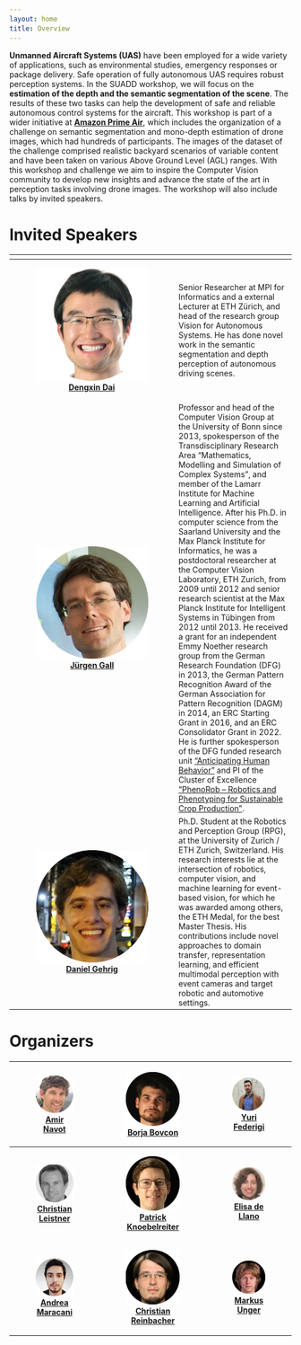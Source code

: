```yaml
---
layout: home
title: Overview
---
```


**Unmanned Aircraft Systems (UAS)** have been employed for a wide variety of applications, such as environmental studies, emergency responses or package delivery. Safe operation of fully autonomous UAS requires robust perception systems. In the SUADD workshop, we will focus on the **estimation of the depth and the semantic segmentation of the scene**. The results of these two tasks can help the development of safe and reliable autonomous control systems for the aircraft. This workshop is part of a wider initiative at [**Amazon Prime Air**](https://www.aboutamazon.de/news/innovationen/prime-air), which includes the organization of a challenge on semantic segmentation and mono-depth estimation of drone images, which had hundreds of participants. The images of the dataset of the challenge comprised realistic backyard scenarios of variable content and have been taken on various Above Ground Level (AGL) ranges. With this workshop and challenge we aim to inspire the Computer Vision community to develop new insights and advance the state of the art in perception tasks involving drone images. The workshop will also include talks by invited speakers.

# Invited Speakers

| <!-- -->    | <!-- -->    |
|-------------|-------------|
| <figure style="text-align: center; width: 200px;"><img src="images/dengxin_d.png" width="200px" height="auto" style="margin: auto;">[**Dengxin Dai**](https://www.mpi-inf.mpg.de/departments/computer-vision-and-machine-learning/people/dengxin-dai)</figure> | Senior Researcher at MPI for Informatics and a external Lecturer at ETH Zürich, and head of the research group Vision for Autonomous Systems. He has done novel work in the semantic segmentation and depth perception of autonomous driving scenes. |
| <figure style="text-align: center;"><img src="images/juergen_g.png" width="200px" height="auto" style="margin: auto;">[**Jürgen Gall**](https://pages.iai.uni-bonn.de/gall_juergen/) </figure> | Professor and head of the Computer Vision Group at the University of Bonn since 2013, spokesperson of the  Transdisciplinary Research Area “Mathematics, Modelling and Simulation of Complex Systems”, and member of the Lamarr Institute for Machine Learning and Artificial Intelligence. After his Ph.D. in computer science from the Saarland University and the Max Planck Institute for Informatics, he was a postdoctoral researcher at the Computer Vision Laboratory, ETH Zurich, from 2009 until 2012 and senior research scientist at the Max Planck Institute for Intelligent Systems in Tübingen from 2012 until 2013. He received a grant for an independent Emmy Noether research group from the German Research Foundation (DFG) in 2013, the German Pattern Recognition Award of the German Association for Pattern Recognition (DAGM) in 2014, an ERC Starting Grant in 2016, and an ERC Consolidator Grant in 2022. He is further spokesperson of the DFG funded research unit [“Anticipating Human Behavior”](http://for2535.cv-uni-bonn.de) and PI of the Cluster of Excellence [“PhenoRob – Robotics and Phenotyping for Sustainable Crop Production”](http://www.phenorob.de). |
| <figure style="text-align: center;"><img src="images/daniel_d.png" width="200px" height="auto" style="margin: auto;">[**Daniel Gehrig**](https://danielgehrig18.github.io/) </figure> | Ph.D. Student at the Robotics and Perception Group (RPG), at the University of Zurich / ETH Zurich, Switzerland. His research interests lie at the intersection of robotics, computer vision, and machine learning for event-based vision, for which he was awarded among others, the ETH Medal, for the best Master Thesis. His contributions include novel approaches to domain transfer, representation learning, and efficient multimodal perception with event cameras and target robotic and automotive settings. |

# Organizers

| <figure style="text-align: center;"><img src="images/Amir-Navot.png" width="150px" height="auto" style="margin: auto;">[Amir Navot](https://www.linkedin.com/in/amir-navot-7939101/)</figure> | <figure style="text-align: center;"><img src="images/borja_b.png" width="150px" height="auto" style="margin: auto;">[Borja Bovcon](https://si.linkedin.com/in/borja-bovcon)</figure>   | <figure style="text-align: center;"><img src="images/yuri_f.png" width="150px" height="auto" style="margin: auto;">[Yuri Federigi](https://www.linkedin.com/in/yuri-federigi/)</figure>   |
|-------------|-------------|-------------|
| <figure style="text-align: center;"><img src="images/Christian_L.png" width="150px" height="auto" style="margin: auto;">[**Christian Leistner**](https://www.linkedin.com/in/christian-leistner-92349583/)</figure>   | <figure style="text-align: center;"><img src="images/patrick_k.png" width="150px" height="auto" style="margin: auto;">[**Patrick Knoebelreiter**]()</figure>   |<figure style="text-align: center;"><img src="images/elisa_d.png" width="150px" height="auto" style="margin: auto;">[**Elisa de Llano**](https://www.linkedin.com/in/elisa-d-a7bba1199/)</figure> |
| <figure style="text-align: center;"><img src="images/andrea_m.png" width="150px" height="auto" style="margin: auto;">[**Andrea Maracani**](https://maracani.xyz/)</figure> | <figure style="text-align: center;"><img src="images/christian_r.png" width="150px" height="auto" style="margin: auto;">[**Christian Reinbacher**](https://at.linkedin.com/in/christian-reinbacher-a7775969)</figure> | <figure style="text-align: center;"><img src="images/markus_u.png" width="150px" height="auto" style="margin: auto;">[**Markus Unger**](https://at.linkedin.com/in/markus-unger-486822100)</figure> |
